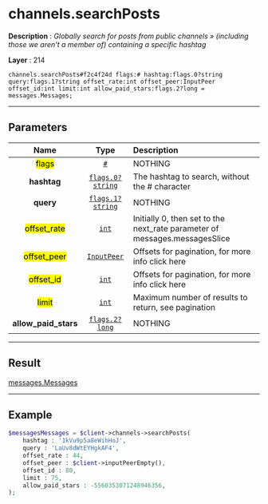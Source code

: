 # channels.searchPosts

**Description** : *Globally search for posts from public channels &raquo; \(including those we aren&#039;t a member of\) containing a specific hashtag*

**Layer** : 214

```tl
channels.searchPosts#f2c4f24d flags:# hashtag:flags.0?string query:flags.1?string offset_rate:int offset_peer:InputPeer offset_id:int limit:int allow_paid_stars:flags.2?long = messages.Messages;
```

---

## Parameters

| Name | Type | Description |
| :---: | :---: | :--- |
| <mark>flags</mark> | [`#`](type/#) | NOTHING |
| **hashtag** | [`flags.0?string`](type/string) | The hashtag to search, without the # character |
| **query** | [`flags.1?string`](type/string) | NOTHING |
| <mark>offset_rate</mark> | [`int`](type/int) | Initially 0, then set to the next_rate parameter of messages.messagesSlice |
| <mark>offset_peer</mark> | [`InputPeer`](type/InputPeer) | Offsets for pagination, for more info click here |
| <mark>offset_id</mark> | [`int`](type/int) | Offsets for pagination, for more info click here |
| <mark>limit</mark> | [`int`](type/int) | Maximum number of results to return, see pagination |
| **allow_paid_stars** | [`flags.2?long`](type/long) | NOTHING |

---

## Result

[messages.Messages](type/messages.Messages)

---

## Example

```php
$messagesMessages = $client->channels->searchPosts(
	hashtag : '1kVu9p5a8eWihHoJ',
	query : 'LaUv8dWtEYHgkAF4',
	offset_rate : 44,
	offset_peer : $client->inputPeerEmpty(),
	offset_id : 80,
	limit : 75,
	allow_paid_stars : -5560353071248946356,
);
```